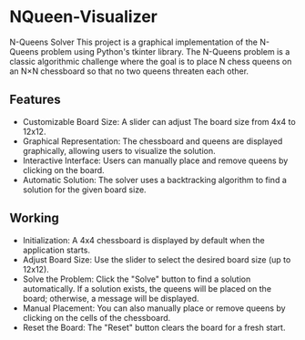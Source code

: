 # NQueen-Visualizer

N-Queens Solver
This project is a graphical implementation of the N-Queens problem using Python's tkinter library. The N-Queens problem is a classic algorithmic challenge where the goal is to place N chess queens on an N×N chessboard so that no two queens threaten each other.

## Features
+ Customizable Board Size: A slider can adjust The board size from 4x4 to 12x12.
+ Graphical Representation: The chessboard and queens are displayed graphically, allowing users to visualize the solution.
+ Interactive Interface: Users can manually place and remove queens by clicking on the board.
+ Automatic Solution: The solver uses a backtracking algorithm to find a solution for the given board size.

## Working
+ Initialization: A 4x4 chessboard is displayed by default when the application starts.
+ Adjust Board Size: Use the slider to select the desired board size (up to 12x12).
+ Solve the Problem: Click the "Solve" button to find a solution automatically. If a solution exists, the queens will be placed on the board; otherwise, a message will be displayed.
+ Manual Placement: You can also manually place or remove queens by clicking on the cells of the chessboard.
+ Reset the Board: The "Reset" button clears the board for a fresh start.
